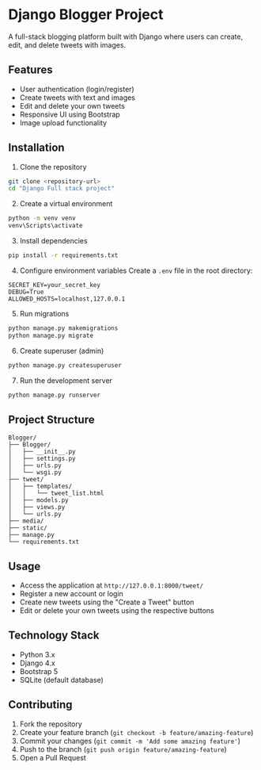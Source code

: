 # Django Blogger Project

A full-stack blogging platform built with Django where users can create, edit, and delete tweets with images.

## Features

- User authentication (login/register)
- Create tweets with text and images
- Edit and delete your own tweets
- Responsive UI using Bootstrap
- Image upload functionality

## Installation

1. Clone the repository
```bash
git clone <repository-url>
cd "Django Full stack project"
```

2. Create a virtual environment
```bash
python -m venv venv
venv\Scripts\activate
```

3. Install dependencies
```bash
pip install -r requirements.txt
```

4. Configure environment variables
Create a `.env` file in the root directory:
```env
SECRET_KEY=your_secret_key
DEBUG=True
ALLOWED_HOSTS=localhost,127.0.0.1
```

5. Run migrations
```bash
python manage.py makemigrations
python manage.py migrate
```

6. Create superuser (admin)
```bash
python manage.py createsuperuser
```

7. Run the development server
```bash
python manage.py runserver
```

## Project Structure

```
Blogger/
├── Blogger/
│   ├── __init__.py
│   ├── settings.py
│   ├── urls.py
│   └── wsgi.py
├── tweet/
│   ├── templates/
│   │   └── tweet_list.html
│   ├── models.py
│   ├── views.py
│   └── urls.py
├── media/
├── static/
├── manage.py
└── requirements.txt
```

## Usage

- Access the application at `http://127.0.0.1:8000/tweet/`
- Register a new account or login
- Create new tweets using the "Create a Tweet" button
- Edit or delete your own tweets using the respective buttons

## Technology Stack

- Python 3.x
- Django 4.x
- Bootstrap 5
- SQLite (default database)

## Contributing

1. Fork the repository
2. Create your feature branch (`git checkout -b feature/amazing-feature`)
3. Commit your changes (`git commit -m 'Add some amazing feature'`)
4. Push to the branch (`git push origin feature/amazing-feature`)
5. Open a Pull Request

